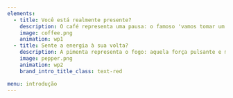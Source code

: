 ```yaml
---
elements:
  - title: Você está realmente presente?
    description: O café representa uma pausa: o famoso 'vamos tomar um cafézinho?' E para nós, significa o intervalo e o encontro entre palestras, cursos e eventos. Um momento de reunir e estar.
    image: coffee.png
    animation: wp1
  - title: Sente a energia à sua volta?
    description: A pimenta representa o fogo: aquela força pulsante e magnética que traz todos à sua volta. E para nós, significa o elemento conector entre o café, as pessoas e o momento.
    image: pepper.png
    animation: wp2
    brand_intro_title_class: text-red

menu: introdução
---
```

